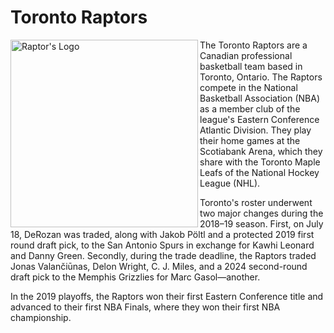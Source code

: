 # Toronto Raptors 

<img align="left" width="300" src="https://upload.wikimedia.org/wikipedia/en/thumb/3/36/Toronto_Raptors_logo.svg/1200px-Toronto_Raptors_logo.svg.png" alt="Raptor's Logo" aria-label="Raptor's Logo">

The Toronto Raptors are a Canadian professional basketball team based in Toronto, Ontario. The Raptors compete in the National Basketball Association (NBA) as a member club of the league's Eastern Conference Atlantic Division. They play their home games at the Scotiabank Arena, which they share with the Toronto Maple Leafs of the National Hockey League (NHL).

Toronto's roster underwent two major changes during the 2018–19 season. First, on July 18, DeRozan was traded, along with Jakob Pöltl and a protected 2019 first round draft pick, to the San Antonio Spurs in exchange for Kawhi Leonard and Danny Green. Secondly, during the trade deadline, the Raptors traded Jonas Valančiūnas, Delon Wright, C. J. Miles, and a 2024 second-round draft pick to the Memphis Grizzlies for Marc Gasol—another.
 
In the 2019 playoffs, the Raptors won their first Eastern Conference title and advanced to their first NBA Finals, where they won their first NBA championship.
